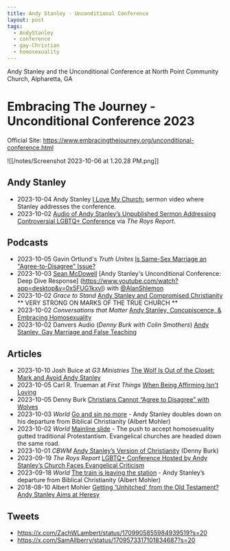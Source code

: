 ```yaml
---
title: Andy Stanley - Unconditional Conference
layout: post
tags:
  - AndyStanley
  - conference
  - gay-Christian
  - homosexuality
---
```

Andy Stanley and the Unconditional Conference at North Point Community Church, Alpharetta, GA

# Embracing The Journey - Unconditional Conference 2023

Official Site: https://www.embracingthejourney.org/unconditional-conference.html

![[/notes/Screenshot 2023-10-06 at 1.20.28 PM.png]]

## Andy Stanley
- 2023-10-04 Andy Stanley [I Love My Church:](https://www.youtube.com/watch?v=JEPHnpos17A) sermon video where Stanley addresses the conference.
- 2023-10-02 [Audio of Andy Stanley’s Unpublished Sermon Addressing Controversial LGBTQ+ Conference](https://julieroys.com/audio-of-andy-stanleys-unpublished-sermon-addressing-controversial-lgbtq-conference/) via _The Roys Report_.

## Podcasts
- 2023-10-05 Gavin Ortlund's _Truth Unites_ [Is Same-Sex Marriage an "Agree-to-Disagree" Issue?](https://www.youtube.com/watch?v=K6nlpijFz60)
- 2023-10-03 [Sean McDowell](https://seanmcdowell.org/) [Andy Stanley's Unconditional Conference: Deep Dive Response]
(https://www.youtube.com/watch?app=desktop&v=0x5FUG1kxvI) with [@AlanShlemon](https://twitter.com/AlanShlemon)
- 2023-10-02 _Grace to Stand_  [Andy Stanley and Compromised Christianity](https://overcast.fm/+63tUb25So) ** VERY STRONG ON MARKS OF THE TRUE CHURCH **
- 2023-10-02 _Conversations that Matter_ [Andy Stanley, Concupiscence, & Embracing Homosexuality](https://overcast.fm/+P17OZpg4k)
- 2023-10-02 Danvers Audio (_Denny Burk with Colin Smothers_) [Andy Stanley, Gay Marriage and False Teaching](https://overcast.fm/+iWQk9DNbk)

## Articles

- 2023-10-10 Josh Buice at _G3 Ministries_ [The Wolf Is Out of the Closet: Mark and Avoid Andy Stanley](https://g3min.org/the-wolf-is-out-of-the-closet-mark-and-avoid-andy-stanley/)
- 2023-10-05 Carl R. Trueman at _First Things_ [When Being Affirming Isn't Loving](https://www.firstthings.com/web-exclusives/2023/10/when-being-affirming-isnt-loving)
- 2023-10-05 Denny Burk [Christians Cannot “Agree to Disagree” with Wolves](https://www.dennyburk.com/christians-cannot-agree-to-disagree-with-wolves/)
- 2023-10-03 _World_ [Go and sin no more](https://wng.org/opinions/go-and-sin-no-more-1696305138) - Andy Stanley doubles down on his departure from Biblical Christianity (Albert Mohler)
- 2023-10-02 _World_ [Mainline slide](https://wng.org/articles/wide-is-the-way-1696291182) - The push to accept homosexuality gutted traditional Protestantism. Evangelical churches are headed down the same road.
- 2023-10-01 _CBWM_ [Andy Stanley’s Version of Christianity](https://cbmw.org/2023/10/01/andy-stanleys-version-christianity/) (Denny Burk)
- 2023-09-19 _The Roys Report_ [LGBTQ+ Conference Hosted by Andy Stanley’s Church Faces Evangelical Criticism](https://julieroys.com/lgbtq-conference-hosted-by-andy-stanleys-church-faces-evangelical-criticism/)
- 2023-09-18 _World_ [The train is leaving the station](https://wng.org/opinions/the-train-is-leaving-the-station-1695036498) - Andy Stanley’s departure from Biblical Christianity (Albert Mohler)
- 2018-08-10 Albert Mohler [Getting 'Unhitched' from the Old Testament? Andy Stanley Aims at Heresy](https://albertmohler.com/2018/08/10/getting-unhitched-old-testament-andy-stanley-aims-heresy)

## Tweets
- https://x.com/ZachWLambert/status/1709905855984939519?s=20
- https://x.com/SamAllberry/status/1709573317101834687?s=20

